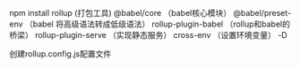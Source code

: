 
npm install 
rollup (打包工具)
@babel/core （babel核心模块）
@babel/preset-env （babel 将高级语法转成低级语法）
rollup-plugin-babel （rollup和babel的桥梁）
rollup-plugin-serve （实现静态服务）
cross-env   （设置环境变量）
-D

创建rollup.config.js配置文件